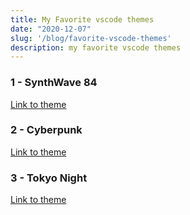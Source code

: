 ```yaml
---
title: My Favorite vscode themes
date: "2020-12-07"
slug: '/blog/favorite-vscode-themes'
description: my favorite vscode themes
---
```


### 1 -  SynthWave 84 

<a href="https://marketplace.visualstudio.com/items?itemName=RobbOwen.synthwave-vscode" target="_blank" referrer="noopener norefferer">Link to theme <a/>




### 2 - Cyberpunk 

<a href="https://marketplace.visualstudio.com/items?itemName=max-SS.cyberpunk" target="_blank" referrer="noopener norefferer">Link to theme</a> 


<!-- ![cyberpunk vs code theme](./cyberpunk.jpg) -->



### 3 - Tokyo Night 
<a href="https://marketplace.visualstudio.com/items?itemName=enkia.tokyo-night" target="_blank" referrer="noopener norefferer">Link to theme</a> 


<!-- ![tokyo night vscode theme](./tokyo-night.jpg) -->
